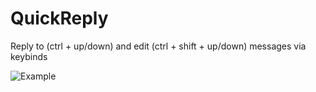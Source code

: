 # QuickReply

Reply to (ctrl + up/down) and edit (ctrl + shift + up/down) messages via keybinds

![Example](https://i.imgur.com/g2kdCrK.gif)
